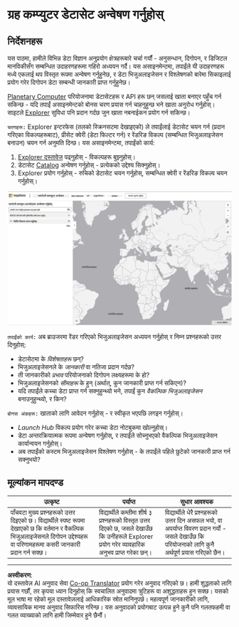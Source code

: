 <!--
CO_OP_TRANSLATOR_METADATA:
{
  "original_hash": "d1e05715f9d97de6c4f1fb0c5a4702c0",
  "translation_date": "2025-08-27T17:36:04+00:00",
  "source_file": "6-Data-Science-In-Wild/20-Real-World-Examples/assignment.md",
  "language_code": "ne"
}
-->
# ग्रह कम्प्युटर डेटासेट अन्वेषण गर्नुहोस्

## निर्देशनहरू

यस पाठमा, हामीले विभिन्न डेटा विज्ञान अनुप्रयोग क्षेत्रहरूबारे चर्चा गर्यौं - अनुसन्धान, दिगोपन, र डिजिटल मानविकीसँग सम्बन्धित उदाहरणहरूमा गहिरो अध्ययन गर्दै। यस असाइनमेन्टमा, तपाईंले यी उदाहरणहरू मध्ये एकलाई थप विस्तृत रूपमा अन्वेषण गर्नुहुनेछ, र डेटा भिजुअलाइजेसन र विश्लेषणको बारेमा सिकाइलाई प्रयोग गरेर दिगोपन डेटा सम्बन्धी जानकारी प्राप्त गर्नुहुनेछ।

[Planetary Computer](https://planetarycomputer.microsoft.com/) परियोजनामा डेटासेटहरू र API हरू छन् जसलाई खाता बनाएर पहुँच गर्न सकिन्छ - यदि तपाईं असाइनमेन्टको बोनस चरण प्रयास गर्न चाहनुहुन्छ भने खाता अनुरोध गर्नुहोस्। साइटले [Explorer](https://planetarycomputer.microsoft.com/explore) सुविधा पनि प्रदान गर्दछ जुन खाता नबनाईकन प्रयोग गर्न सकिन्छ। 

`चरणहरू:`
Explorer इन्टरफेस (तलको स्क्रिनसटमा देखाइएको) ले तपाईंलाई डेटासेट चयन गर्न (प्रदान गरिएका विकल्पहरूबाट), प्रीसेट क्वेरी (डेटा फिल्टर गर्न) र रेंडरिङ विकल्प (सम्बन्धित भिजुअलाइजेसन बनाउन) चयन गर्न अनुमति दिन्छ। यस असाइनमेन्टमा, तपाईंको कार्य:

 1. [Explorer दस्तावेज](https://planetarycomputer.microsoft.com/docs/overview/explorer/) पढ्नुहोस् - विकल्पहरू बुझ्नुहोस्।
 2. डेटासेट [Catalog](https://planetarycomputer.microsoft.com/catalog) अन्वेषण गर्नुहोस् - प्रत्येकको उद्देश्य सिक्नुहोस्।
 3. Explorer प्रयोग गर्नुहोस् - रुचिको डेटासेट चयन गर्नुहोस्, सम्बन्धित क्वेरी र रेंडरिङ विकल्प चयन गर्नुहोस्।

![ग्रह कम्प्युटर एक्सप्लोरर](../../../../translated_images/planetary-computer-explorer.c1e95a9b053167d64e2e8e4347cfb689e47e2037c33103fc1bbea1a149d4f85b.ne.png)

`तपाईंको कार्य:`
अब ब्राउजरमा रेंडर गरिएको भिजुअलाइजेसन अध्ययन गर्नुहोस् र निम्न प्रश्नहरूको उत्तर दिनुहोस्:
 * डेटासेटमा के _विशेषताहरू_ छन्?
 * भिजुअलाइजेसनले के _जानकारी_ वा नतिजा प्रदान गर्दछ?
 * ती जानकारीको _प्रभाव_ परियोजनाको दिगोपन लक्ष्यहरूमा के हो?
 * भिजुअलाइजेसनको _सीमाहरू_ के हुन् (अर्थात्, कुन जानकारी प्राप्त गर्न सकिएन)?
 * यदि तपाईंले कच्चा डेटा प्राप्त गर्न सक्नुहुन्थ्यो भने, तपाईं कुन _वैकल्पिक भिजुअलाइजेसन_ बनाउनुहुन्थ्यो, र किन?

`बोनस अंकहरू:`
खाताको लागि आवेदन गर्नुहोस् - र स्वीकृत भएपछि लगइन गर्नुहोस्।
 * _Launch Hub_ विकल्प प्रयोग गरेर कच्चा डेटा नोटबुकमा खोल्नुहोस्।
 * डेटा अन्तरक्रियात्मक रूपमा अन्वेषण गर्नुहोस्, र तपाईंले सोच्नुभएको वैकल्पिक भिजुअलाइजेसन कार्यान्वयन गर्नुहोस्।
 * अब तपाईंको कस्टम भिजुअलाइजेसन विश्लेषण गर्नुहोस् - के तपाईंले पहिले छुटेको जानकारी प्राप्त गर्न सक्नुभयो?

## मूल्यांकन मापदण्ड

उत्कृष्ट | पर्याप्त | सुधार आवश्यक
--- | --- | -- |
पाँचवटा मुख्य प्रश्नहरूको उत्तर दिइएको छ। विद्यार्थीले स्पष्ट रूपमा देखाएको छ कि वर्तमान र वैकल्पिक भिजुअलाइजेसनले दिगोपन उद्देश्यहरू वा परिणामहरूमा कसरी जानकारी प्रदान गर्न सक्छ।| विद्यार्थीले कम्तीमा शीर्ष ३ प्रश्नहरूको विस्तृत उत्तर दिएको छ, जसले देखाउँछ कि उनीहरूले Explorer प्रयोग गरेर व्यावहारिक अनुभव प्राप्त गरेका छन्।| विद्यार्थीले धेरै प्रश्नहरूको उत्तर दिन असफल भयो, वा अपर्याप्त विवरण प्रदान गर्यो - जसले देखाउँछ कि परियोजनाको लागि कुनै अर्थपूर्ण प्रयास गरिएको छैन। |

---

**अस्वीकरण**:  
यो दस्तावेज़ AI अनुवाद सेवा [Co-op Translator](https://github.com/Azure/co-op-translator) प्रयोग गरेर अनुवाद गरिएको छ। हामी शुद्धताको लागि प्रयास गर्छौं, तर कृपया ध्यान दिनुहोस् कि स्वचालित अनुवादमा त्रुटिहरू वा अशुद्धताहरू हुन सक्छ। यसको मूल भाषा मा रहेको मूल दस्तावेज़लाई आधिकारिक स्रोत मानिनुपर्छ। महत्वपूर्ण जानकारीको लागि, व्यावसायिक मानव अनुवाद सिफारिस गरिन्छ। यस अनुवादको प्रयोगबाट उत्पन्न हुने कुनै पनि गलतफहमी वा गलत व्याख्याको लागि हामी जिम्मेवार हुने छैनौं।